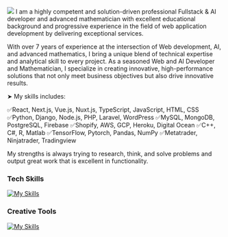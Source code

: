 <a href="https://readme-typing-svg.demolab.com/demo/">
<img src="https://readme-typing-svg.demolab.com/?lines=%20Fullstack%20&amp%20AI%20developer;%207%20years%20of%20experience;>%20Always%20learning%20new%20things&font=Fira%20Code&width=440&height=45&color=f75c7e&background=161B22FF&vCenter=true&pause=1000&size=15" /></a>
I am a highly competent and solution-driven professional Fullstack & AI developer and advanced mathematician with excellent educational background and progressive experience in the field of web application development by delivering exceptional services. 

With over 7 years of experience at the intersection of Web development, AI, and advanced mathematics, I bring a unique blend of technical expertise and analytical skill to every project. 
As a seasoned Web and AI Developer and Mathematician, I specialize in creating innovative, high-performance solutions that not only meet business objectives but also drive innovative results.

➤ My skills includes:

✅React, Next.js, Vue.js, Nuxt.js, TypeScript, JavaScript, HTML, CSS
✅Python, Django, Node.js, PHP, Laravel, WordPress
✅MySQL, MongoDB, PostgreSQL, Firebase
✅Shopify,  AWS, GCP, Heroku, Digital Ocean
✅C++, C#, R, Matlab
✅TensorFlow, Pytorch, Pandas, NumPy
✅Metatrader, Ninjatrader, Tradingview

My strengths is always trying to research, think, and solve problems and output great work that is excellent in functionality.

### Tech Skills
[![My Skills](https://skillicons.dev/icons?i=c,cpp,html,css,sass,materialui,tailwind,bootstrap,js,react,nextjs,redux,nodejs,express,mongodb,jquery,webpack,git,python,mysql,aws,vercel,linux,postman,julia,vscode)](https://skillicons.dev)

### Creative Tools
[![My Skills](https://skillicons.dev/icons?i=webflow,wordpress,figma,xd,ps,ai,pr,ae,au,ableton,blender,unreal)](https://skillicons.dev)
